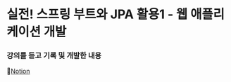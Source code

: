 # 실전! 스프링 부트와  JPA 활용1 - 웹 애플리케이션 개발
### 강의를 듣고 기록 및 개발한 내용
🐳[Notion](https://ecshin.notion.site/JPA-cf0d5450226f4bf696e14e69996b7043)

